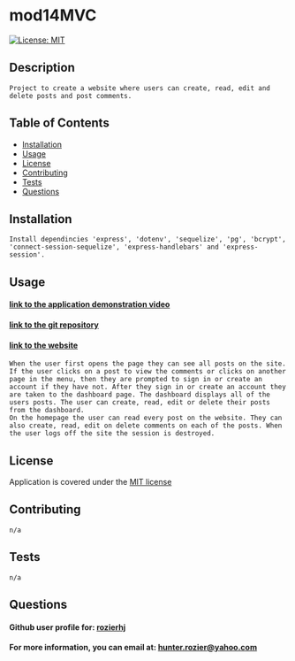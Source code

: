 # mod14MVC
  [![License: MIT](https://img.shields.io/badge/License-MIT-yellow.svg)](https://opensource.org/licenses/MIT)

  ## Description 
    Project to create a website where users can create, read, edit and delete posts and post comments.  

  ## Table of Contents

  - [Installation](#installation)
  - [Usage](#usage)
  - [License](#license)
  - [Contributing](#contributing)
  - [Tests](#tests)
  - [Questions](#questions)  

  ## Installation
    Install dependincies 'express', 'dotenv', 'sequelize', 'pg', 'bcrypt', 'connect-session-sequelize', 'express-handlebars' and 'express-session'.

  ## Usage

  #### [link to the application demonstration video](https://app.screencastify.com/v3/watch/oOvTP1xMRS3GOdTjgjyN)
  #### [link to the git repository](https://github.com/rozierhj/mod14MVC)
  #### [link to the website](https://mod14mvc-stbk.onrender.com/)

    When the user first opens the page they can see all posts on the site. If the user clicks on a post to view the comments or clicks on another page in the menu, then they are prompted to sign in or create an account if they have not. After they sign in or create an account they are taken to the dashboard page. The dashboard displays all of the users posts. The user can create, read, edit or delete their posts from the dashboard.
    On the homepage the user can read every post on the website. They can also create, read, edit on delete comments on each of the posts. When the user logs off the site the session is destroyed.

  ## License

  Application is covered under the [MIT license](https://opensource.org/licenses/MIT)

  ## Contributing
    n/a

  ## Tests
    n/a

  ## Questions

  #### Github user profile for: [rozierhj](https://github.com/rozierhj)
  #### For more information, you can email at: [hunter.rozier@yahoo.com](hunter.rozier@yahoo.com)